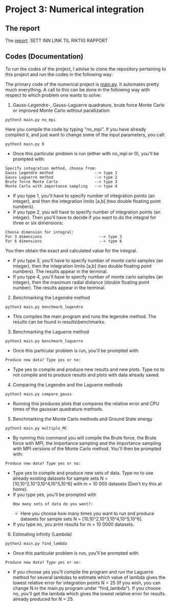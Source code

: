 # Project 3: Numerical integration

## The report
The [report](https://github.com/reneaas/ComputationalPhysics/blob/master/projects/project2/report/Project_2_report.pdf). SETT INN LINK TIL RIKTIG RAPPORT

## Codes (Documentation)
To run the codes of the project, I advise to clone the repository pertaining to this project and run the codes in the following way:

The primary code of the numerical project is [main.py](https://github.com/reneaas/ComputationalPhysics/blob/master/projects/project3/codes/main.py). It automates pretty much everything. A call to this can be done in the following way with respect to which problem one wants to solve:

1. Gauss-Legendre-, Gauss-Laguerre quadrature, brute force Monte Carlo or improved Monte Carlo without parallization:

```console
python3 main.py no_mpi
```
Here you compile the code by typing "no_mpi". If you have already compiled it, and just want to change some of the input parameters, you call:
```console
python3 main.py 0
```

  * Once this particular problem is run (either with no_mpi or 0), you'll be prompted with:
  ```console
Specify integration method, choose from:
Gauss Legendre method                  --> type 1
Gauss Laguerre method                  --> type 2
Brute force Monte Carlo                --> type 3
Monte Carlo with importance sampling   --> type 4
```
- If you type 1, you'll have to specify number of integration points (an integer), and then the integration limits [a,b] (two double floating point numbers).
- If you type 2, you will have to specify number of integration points (an integer). Then you'll have to decide if you want to do the integral for three or six dimensions:
```console
Choose dimension for integral:
For 3 dimensions                         --> type 3
For 6 dimensions                         --> type 6
```
You then obtain the exact and calculated value for the integral.
- If you type 3, you'll have to specify number of monte carlo samples (an integer), then the integration limits [a,b] (two double floating point numbers). The results appear in the terminal.
- If you type 4, you'll have to specify number of monte carlo samples (an integer), then the maximum radial distance (double floating point number). The results appear in the terminal.


2. Benchmarking the Legendre method
```console
python3 main.py benchmark_legendre
```
* This compiles the main program and runs the legendre method. The results can be found in results\benchmarks.

3. Benchmarking the Laguerre method
```console
python3 main.py benchmark_laguerre
```
* Once this particular problem is run, you'll be prompted with:
```console
Produce new data? Type yes or no:
```
  - Type yes to compile and produce new results and new plots. Type no to not compile and to produce results and plots with data already saved.

4. Comparing the Legendre and the Laguerre methods
```console
python3 main.py compare_gauss
```

* Running this produces plots that compares the relative error and CPU times of the gaussian quadrature methods.

5. Benchmarking the Monte Carlo methods and Ground State energy
```console
python3 main.py multiple_MC
```

* By running this command you will compile the Brute force, the Brute force with MPI, the Importance sampling and the Importance sampling with MPI versions of the Monte Carlo method. You'll then be prompted with:
```console
Produce new data? Type yes or no:
```

  - Type yes to compile and produce new sets of data. Type no to use already existing datasets for sample sets N = [10,10^2,10^3,10^4,10^5,10^6] with m = 10 000 datasets (Don't try this at home).
  - If you type yes, you'll be prompted with
    ```console
    How many sets of data do you want?:
    ```
    - Here you choose how many times you want to run and produce datasets for   sample sets  N = [10,10^2,10^3,10^4,10^5,10^6].
  - If you type no, you print results for m = 10 0000 datasets.

6. Estimating infinity (Lambda)
```console
python3 main.py find_lambda
```

* Once this particular problem is run, you'll be prompted with:
```console
Produce new data? Type yes or no:
```
 * If you choose yes you'll compile the program and run the Laguerre method for several lambdas to estimate which value of lambda gives the lowest relative error for integration points N = 25 (If you wish, you can change N in the main.py program under "find_lambda"). If you choose no, you'll get the lambda which gives the lowest relative error for results already produced for N = 25.
